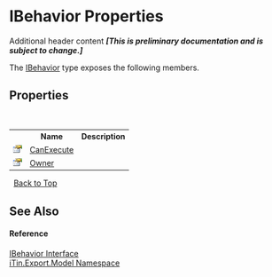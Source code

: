 # IBehavior Properties
Additional header content _**\[This is preliminary documentation and is subject to change.\]**_

The <a href="a8b74454-949b-428d-697a-921bc9744869">IBehavior</a> type exposes the following members.


## Properties
&nbsp;<table><tr><th></th><th>Name</th><th>Description</th></tr><tr><td>![Public property](media/pubproperty.gif "Public property")</td><td><a href="bf3c8191-f620-ec2b-2fc8-6531eee58213">CanExecute</a></td><td /></tr><tr><td>![Public property](media/pubproperty.gif "Public property")</td><td><a href="8a6f5eda-47ba-b43e-a814-a43add2ac755">Owner</a></td><td /></tr></table>&nbsp;
<a href="#ibehavior-properties">Back to Top</a>

## See Also


#### Reference
<a href="a8b74454-949b-428d-697a-921bc9744869">IBehavior Interface</a><br /><a href="ef57ffcc-e95e-b212-5a46-9aa6f5a3511f">iTin.Export.Model Namespace</a><br />
